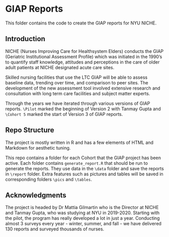 # GIAP Reports

This folder contains the code to create the GIAP reports for NYU NICHE. 

## Introduction

NICHE (Nurses Improving Care for Healthsystem Elders) conducts the GIAP (Geriatric Institutional Assessment Profile) which was initiated in the 1990’s to quantify staff knowledge, attitudes and perceptions in the care of older adult patients at NICHE designated acute care sites.

Skilled nursing facilities that use the LTC GIAP will be able to assess baseline data, trending over time, and comparison to peer sites. The development of the new assessment tool involved extensive research and consultation with long term care facilities and subject matter experts.

Through the years we have iterated through various versions of GIAP reports. `\Pilot` marked the beginning of Version 2 with Tanmay Gupta and `\Cohort 5` marked the start of Version 3 of GIAP reports.

## Repo Structure

The project is mostly written in R and has a few elements of HTML and Markdown for aesthetic tuning. 

This repo contains a folder for each Cohort that the GIAP project has been active. Each folder contains `generate_report.R` that should be run to generate the reports. They use data in the `\data` folder and save the reports in `\report` folder. Extra features such as pictures and tables will be saved in corresponding folders `\pics` and `\tables`. 

## Acknowledgments

The project is headed by Dr Mattia Gilmartin who is the Director at NICHE and Tanmay Gupta, who was studying at NYU in 2019-2020. Starting with the pilot, the program has really developed a lot in just a year. Conducting almost 3 surveys every year - winter, summer, and fall - we have delivered 130 reports and surveyed thousands of nurses. 


